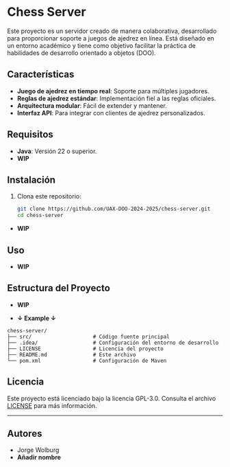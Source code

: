 # Chess Server

Este proyecto es un servidor creado de manera colaborativa, desarrollado para proporcionar soporte a juegos de ajedrez en línea. Está diseñado en un entorno académico y tiene como objetivo facilitar la práctica de habilidades de desarrollo orientado a objetos (DOO).

## Características

- **Juego de ajedrez en tiempo real**: Soporte para múltiples jugadores.
- **Reglas de ajedrez estándar**: Implementación fiel a las reglas oficiales.
- **Arquitectura modular**: Fácil de extender y mantener.
- **Interfaz API**: Para integrar con clientes de ajedrez personalizados.

## Requisitos

- **Java**: Versión 22 o superior.
- **WIP**

## Instalación

1. Clona este repositorio:
   ```bash
   git clone https://github.com/UAX-DOO-2024-2025/chess-server.git
   cd chess-server
   ```

- **WIP**

## Uso

- **WIP**

## Estructura del Proyecto

- **WIP**

- **↓ Example ↓**

```plaintext
chess-server/
├── src/                    # Código fuente principal
├── .idea/                  # Configuración del entorno de desarrollo
├── LICENSE                 # Licencia del proyecto
├── README.md               # Este archivo
└── pom.xml                 # Configuración de Maven
```

## Licencia

Este proyecto está licenciado bajo la licencia GPL-3.0. Consulta el archivo [LICENSE](LICENSE) para más información.

---

## Autores

- Jorge Wolburg
- **Añadir nombre**
